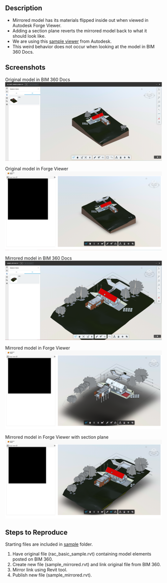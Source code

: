 ## Description

* Mirrored model has its materials flipped inside out when viewed in Autodesk Forge Viewer.
* Adding a section plane reverts the mirrored model back to what it should look like.
* We are using this [sample viewer](https://github.com/Autodesk-Forge/learn.forge.viewhubmodels/tree/nodejs) from Autodesk.
* This weird behavior does not occur when looking at the model in BIM 360 Docs.

## Screenshots

Original model in BIM 360 Docs
![](/screenshots/original_bim_360.png)

Original model in Forge Viewer
![](/screenshots/original_forge_viewer.png)

Mirrored model in BIM 360 Docs
![](/screenshots/mirrored_bim_360.png)

Mirrored model in Forge Viewer
![](/screenshots/mirrored_forge_viewer.png)

Mirrored model in Forge Viewer with section plane
![](/screenshots/mirrored_forge_viewer_section_plane.png)

## Steps to Reproduce

Starting files are included in [sample](/sample) folder.

1. Have original file (rac_basic_sample.rvt) containing model elements posted on BIM 360.
2. Create new file (sample_mirrored.rvt) and link original file from BIM 360.
3. Mirror link using Revit tool.
4. Publish new file (sample_mirrored.rvt).
